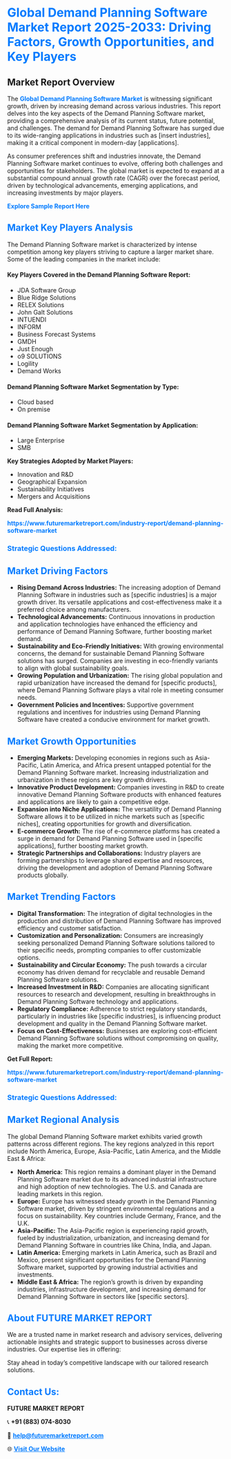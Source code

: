 <h1 style="color: #007BFF;">Global Demand Planning Software Market Report 2025-2033: Driving Factors, Growth Opportunities, and Key Players</h1>

<section id="overview">
<h2>Market Report Overview</h2>
<p>The <a href="https://www.futuremarketreport.com/industry-report/demand-planning-software-market" style="color: #007BFF; text-decoration: none;"><strong>Global Demand Planning Software Market</strong></a> is witnessing significant growth, driven by increasing demand across various industries. This report delves into the key aspects of the Demand Planning Software market, providing a comprehensive analysis of its current status, future potential, and challenges. The demand for Demand Planning Software has surged due to its wide-ranging applications in industries such as [insert industries], making it a critical component in modern-day [applications].</p>
<p>As consumer preferences shift and industries innovate, the Demand Planning Software market continues to evolve, offering both challenges and opportunities for stakeholders. The global market is expected to expand at a substantial compound annual growth rate (CAGR) over the forecast period, driven by technological advancements, emerging applications, and increasing investments by major players.</p>
</section>

<section id="overview">
<p><a href="https://www.futuremarketreport.com/request-sample/reportId=56366" style="color: #007BFF; text-decoration: none;"><strong>Explore Sample Report Here</strong></a></p>
</section>

<section id="key-players">
<h2 style="color: #007BFF;">Market Key Players Analysis</h2>
<p>The Demand Planning Software market is characterized by intense competition among key players striving to capture a larger market share. Some of the leading companies in the market include:</p>
<h4>Key Players Covered in the Demand Planning Software Report:</h4>
<ul><li>JDA Software Group</li><li>Blue Ridge Solutions</li><li>RELEX Solutions</li><li>John Galt Solutions</li><li>INTUENDI</li><li>INFORM</li><li>Business Forecast Systems</li><li>GMDH</li><li>Just Enough</li><li>o9 SOLUTIONS</li><li>Logility</li><li>Demand Works</li></ul>
<h4>Demand Planning Software Market Segmentation by Type:</h4>
<ul><li>Cloud based</li><li>On premise</li></ul>

<h4>Demand Planning Software Market Segmentation by Application:</h4>
<ul><li>Large Enterprise</li><li>SMB</li></ul>
<p><strong>Key Strategies Adopted by Market Players:</strong></p>
<ul>
<li>Innovation and R&D</li>
<li>Geographical Expansion</li>
<li>Sustainability Initiatives</li>
<li>Mergers and Acquisitions</li>
</ul>
</section>

<section>
<p><strong>Read Full Analysis: </strong></p><a href="https://www.futuremarketreport.com/industry-report/demand-planning-software-market" style="color: #007BFF; text-decoration: none;"><strong>https://www.futuremarketreport.com/industry-report/demand-planning-software-market</strong></a>
<h3 style="color: #007BFF;">Strategic Questions Addressed:</h3>
</section>

<section id="driving-factors">
<h2 style="color: #007BFF;">Market Driving Factors</h2>
<ul>
<li><strong>Rising Demand Across Industries:</strong> The increasing adoption of Demand Planning Software in industries such as [specific industries] is a major growth driver. Its versatile applications and cost-effectiveness make it a preferred choice among manufacturers.</li>
<li><strong>Technological Advancements:</strong> Continuous innovations in production and application technologies have enhanced the efficiency and performance of Demand Planning Software, further boosting market demand.</li>
<li><strong>Sustainability and Eco-Friendly Initiatives:</strong> With growing environmental concerns, the demand for sustainable Demand Planning Software solutions has surged. Companies are investing in eco-friendly variants to align with global sustainability goals.</li>
<li><strong>Growing Population and Urbanization:</strong> The rising global population and rapid urbanization have increased the demand for [specific products], where Demand Planning Software plays a vital role in meeting consumer needs.</li>
<li><strong>Government Policies and Incentives:</strong> Supportive government regulations and incentives for industries using Demand Planning Software have created a conducive environment for market growth.</li>
</ul>
</section>

<section id="growth-opportunities">
<h2 style="color: #007BFF;">Market Growth Opportunities</h2>
<ul>
<li><strong>Emerging Markets:</strong> Developing economies in regions such as Asia-Pacific, Latin America, and Africa present untapped potential for the Demand Planning Software market. Increasing industrialization and urbanization in these regions are key growth drivers.</li>
<li><strong>Innovative Product Development:</strong> Companies investing in R&D to create innovative Demand Planning Software products with enhanced features and applications are likely to gain a competitive edge.</li>
<li><strong>Expansion into Niche Applications:</strong> The versatility of Demand Planning Software allows it to be utilized in niche markets such as [specific niches], creating opportunities for growth and diversification.</li>
<li><strong>E-commerce Growth:</strong> The rise of e-commerce platforms has created a surge in demand for Demand Planning Software used in [specific applications], further boosting market growth.</li>
<li><strong>Strategic Partnerships and Collaborations:</strong> Industry players are forming partnerships to leverage shared expertise and resources, driving the development and adoption of Demand Planning Software products globally.</li>
</ul>
</section>

<section id="trending-factors">
<h2 style="color: #007BFF;">Market Trending Factors</h2>
<ul>
<li><strong>Digital Transformation:</strong> The integration of digital technologies in the production and distribution of Demand Planning Software has improved efficiency and customer satisfaction.</li>
<li><strong>Customization and Personalization:</strong> Consumers are increasingly seeking personalized Demand Planning Software solutions tailored to their specific needs, prompting companies to offer customizable options.</li>
<li><strong>Sustainability and Circular Economy:</strong> The push towards a circular economy has driven demand for recyclable and reusable Demand Planning Software solutions.</li>
<li><strong>Increased Investment in R&D:</strong> Companies are allocating significant resources to research and development, resulting in breakthroughs in Demand Planning Software technology and applications.</li>
<li><strong>Regulatory Compliance:</strong> Adherence to strict regulatory standards, particularly in industries like [specific industries], is influencing product development and quality in the Demand Planning Software market.</li>
<li><strong>Focus on Cost-Effectiveness:</strong> Businesses are exploring cost-efficient Demand Planning Software solutions without compromising on quality, making the market more competitive.</li>
</ul>
</section>

<section>
<p><strong>Get Full Report: </strong></p><a href="https://www.futuremarketreport.com/industry-report/demand-planning-software-market" style="color: #007BFF; text-decoration: none;"><strong>https://www.futuremarketreport.com/industry-report/demand-planning-software-market</strong></a>
<h3 style="color: #007BFF;">Strategic Questions Addressed:</h3>
</section>


<section id="regional-analysis">
<h2 style="color: #007BFF;">Market Regional Analysis</h2>
<p>The global Demand Planning Software market exhibits varied growth patterns across different regions. The key regions analyzed in this report include North America, Europe, Asia-Pacific, Latin America, and the Middle East & Africa:</p>
<ul>
<li><strong>North America:</strong> This region remains a dominant player in the Demand Planning Software market due to its advanced industrial infrastructure and high adoption of new technologies. The U.S. and Canada are leading markets in this region.</li>
<li><strong>Europe:</strong> Europe has witnessed steady growth in the Demand Planning Software market, driven by stringent environmental regulations and a focus on sustainability. Key countries include Germany, France, and the U.K.</li>
<li><strong>Asia-Pacific:</strong> The Asia-Pacific region is experiencing rapid growth, fueled by industrialization, urbanization, and increasing demand for Demand Planning Software in countries like China, India, and Japan.</li>
<li><strong>Latin America:</strong> Emerging markets in Latin America, such as Brazil and Mexico, present significant opportunities for the Demand Planning Software market, supported by growing industrial activities and investments.</li>
<li><strong>Middle East & Africa:</strong> The region’s growth is driven by expanding industries, infrastructure development, and increasing demand for Demand Planning Software in sectors like [specific sectors].</li>
</ul>
</section>

<footer>
<h2 style="color: #007BFF;">About FUTURE MARKET REPORT</h2>
<p>We are a trusted name in market research and advisory services, delivering actionable insights and strategic support to businesses across diverse industries. Our expertise lies in offering:</p>

<p>Stay ahead in today’s competitive landscape with our tailored research solutions.</p>

<h2 style="color: #007BFF;">Contact Us:</h2>
<p><strong>FUTURE MARKET REPORT</strong></p>
<p>📞 <strong>+91 (883) 074-8030</strong></p>
<p>📧 <strong><a href="mailto:help@futuremarketreport.com" style="color: #007BFF;">help@futuremarketreport.com</a></strong></p>
<p>🌐 <strong><a href="https://www.futuremarketreport.com/" style="color: #007BFF;">Visit Our Website</a></strong></p>
</footer>